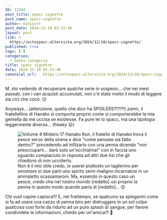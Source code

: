 ```yaml
---
ID: 12304
post_title: spacc vignette
post_name: spacc-vignette
author: minioctt
post_date: 2024-12-10 01:15:46
layout: post
link: >
  https://octospacc.altervista.org/2024/12/10/spacc-vignette/
published: true
tags: [ ]
categories:
  - Senza categoria
title: spacc vignette
date: 2024-12-10 01:15:46
canonical_url:   https://octospacc.altervista.org/2024/12/10/spacc-vignette/
---
```

<!-- wp:paragraph -->
<p>M, sto vedendo di recuperare qualche serie in sospeso... che nei mesi passati, con i vari acquisti accumulati, non c'è stato molto il modo di leggere sia cicì che cocò. 😔</p>
<!-- /wp:paragraph -->

<!-- wp:paragraph -->
<p>Anyways... (attenzione, quello che dico ha SPOILERS?!?!?!) zamn, il fratellellino di Hanako si comporta proprio come si comporterebbe la mia gemella da me uccisa se esistesse. Fa pure lei lo spacc, ma una tipologia leggermente diversa... (freaky 😛)</p>
<!-- /wp:paragraph -->

<!-- wp:paragraph -->
<p></p>
<!-- /wp:paragraph -->

<!-- wp:image {"id":12306,"sizeSlug":"large","linkDestination":"none"} -->
<figure class="wp-block-image size-large"><img src="{{site.cdnurl}}/assets/uploads/2024/12/img_20241210_0052513588251505180035855-960x960.jpg" alt="Volume 4 Mistero 17 Hanako Kun, il fratello di Hanako trova il pesce servo della sirena e dice &quot;come pensate sia fatto dentro?&quot; procedendo ad infilzarlo con una penna dicendo &quot;non preoccuparti... darò solo un'occhiatina!&quot; con in faccia uno sguardo compiaciuto in risposta ad altri due tizi che gli chiedono di non ucciderlo." class="wp-image-12306"/><figcaption class="wp-element-caption">Non è il mio stile credo, io userei piuttosto un taglierino per smontare in due parti uno spirito semi-maligno incarnatosi in un animaletto scassamaroni. Ma, essendo in questo caso un pesce, credo che nel nostro mondo [redatto] usi proprio la penna in questo modo quando parla di [redatto]... 😊</figcaption></figure>
<!-- /wp:image -->

<!-- wp:paragraph -->
<p></p>
<!-- /wp:paragraph -->

<!-- wp:paragraph -->
<p>Chi vuol capire capisca!!! E, nel frattempo, se qualcuno sa spiegarmi come si fa ad usare una cazzo di penna biro per distruggere in un sol colpo <em>qualcosa</em> così forte da ridurlo ad un puro splash di sangue, per favore condividete le informazioni, chiedo per un'amica!!! 🥰</p>
<!-- /wp:paragraph -->